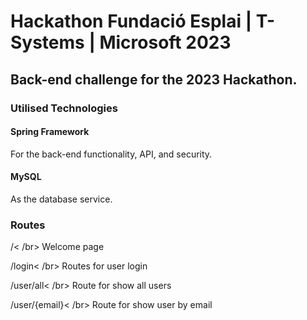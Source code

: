 # Hackathon Fundació Esplai | T-Systems | Microsoft 2023
## Back-end challenge for the 2023 Hackathon.

### Utilised Technologies
#### Spring Framework
For the back-end functionality, API, and security.
#### MySQL
As the database service.

### Routes
/< /br>
Welcome page

/login< /br>
Routes for user login

/user/all< /br>
Route for show all users

/user/{email}< /br>
Route for show user by email
